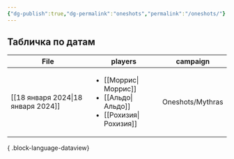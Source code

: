 ```yaml
---
{"dg-publish":true,"dg-permalink":"oneshots","permalink":"/oneshots/"}
---
```


## Табличка по датам
| File                                  | players                                                                                       | campaign         |
| ------------------------------------- | --------------------------------------------------------------------------------------------- | ---------------- |
| [[18 января 2024\|18 января 2024]] | <ul><li>[[Моррис\\|Моррис]]</li><li>[[Альдо\\|Альдо]]</li><li>[[Рохизия\\|Рохизия]]</li></ul> | Oneshots/Mythras |

{ .block-language-dataview}
  